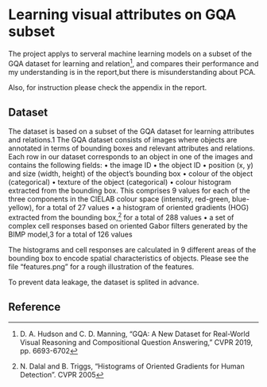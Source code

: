 # Learning visual attributes on GQA subset
 
The project applys to serveral machine learning models on a subset of the GQA dataset for learning and relation[^1], and compares their performance and my understanding is in the report,but there is misunderstanding about PCA.

Also, for instruction please check the appendix in the report.

## Dataset
The dataset is based on a subset of the GQA dataset for learning attributes and relations.1 The GQA dataset consists of images where objects are annotated in terms of bounding boxes and relevant attributes and relations. Each row in our dataset corresponds to an object in one of the images and contains the following fields:
• the image ID
• the object ID
• position (x, y) and size (width, height) of the object’s bounding box
• colour of the object (categorical)
• texture of the object (categorical)
• colour histogram extracted from the bounding box. This comprises 9 values for each of the three components in the CIELAB colour space (intensity, red-green, blue-yellow), for a total of 27 values
• a histogram of oriented gradients (HOG) extracted from the bounding box,[^2] for a total of 288 values
• a set of complex cell responses based on oriented Gabor filters generated by the BIMP model,3 for a total of 126 values

The histograms and cell responses are calculated in 9 different areas of the bounding box to encode spatial characteristics of objects. Please see the file “features.png” for a rough illustration of the features.

To prevent data leakage, the dataset is splited in advance.


## Reference

[^1]: D. A. Hudson and C. D. Manning, “GQA: A New Dataset for Real-World Visual Reasoning and Compositional Question Answering,” CVPR 2019, pp. 6693-6702
[^2]: N. Dalal and B. Triggs, “Histograms of Oriented Gradients for Human Detection”. CVPR 2005
